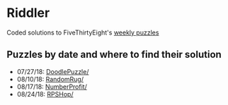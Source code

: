 # Riddler
Coded solutions to FiveThirtyEight's [weekly puzzles](https://fivethirtyeight.com/tag/the-riddler/)

## Puzzles by date and where to find their solution

  - 07/27/18: [DoodlePuzzle/](https://github.com/johncmerfeld/Riddler/tree/master/DoodlePuzzle)
  - 08/10/18: [RandomRug/](https://github.com/johncmerfeld/Riddler/tree/master/RandomRug)
  - 08/17/18: [NumberProfit/](https://github.com/johncmerfeld/Riddler/tree/master/NumberProfit)
  - 08/24/18: [RPSHop/](https://github.com/johncmerfeld/Riddler/tree/master/RPSHop)


